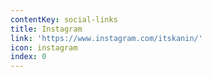 ```yaml
---
contentKey: social-links
title: Instagram
link: 'https://www.instagram.com/itskanin/'
icon: instagram
index: 0
---
```

